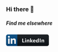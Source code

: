 ### Hi there 👋

##### Find me elsewhere
[![linkedin](/images/linkedin.png)](https://www.linkedin.com/in/angelruben/)
